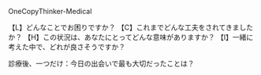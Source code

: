 OneCopyThinker-Medical

【L】どんなことでお困りですか？
【C】これまでどんな工夫をされてきましたか？
【H】この状況は、あなたにとってどんな意味がありますか？
【I】一緒に考えた中で、どれが良さそうですか？

診療後、一つだけ：今日の出会いで最も大切だったことは？
